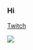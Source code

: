 ### Hi

[Twitch](https://twitch.tv/jubewe)

<img src="https://github-readme-stats.vercel.app/api?username=jubewe&show_icons=true&hide_border=false&title_color=00ffff&icon_color=FFE400&bg_color=transparent&text_color=ffffff&border_color=0c1a25"/>
